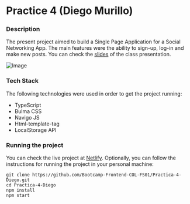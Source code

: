 # Practice 4 (Diego Murillo)

### Description

The present project aimed to build a Single Page Application for a Social Networking App. The main features were the ability to sign-up, log-in and make new posts. You can check the [slides](https://docs.google.com/presentation/d/1WG0MpKYoyLDtlNRa7VnYRKwJcpBRjgIu9zZ9fUvJMEA/edit?usp=sharing) of the class presentation.

![Image](https://dl.dropboxusercontent.com/s/ksv6rwmjfuhaokq/image%201%20%281%29.png?dl=0)

### Tech Stack

The following technologies were used in order to get the project running:

* TypeScript
* Bulma CSS
* Navigo JS
* Html-template-tag
* LocalStorage API

### Running the project

You can check the live project at [Netlify](https://practice-4-front-end.netlify.app/). Optionally, you can follow the instructions for running the project in your personal machine:

```
git clone https://github.com/Bootcamp-Frontend-COL-FS01/Practica-4-Diego.git
cd Practica-4-Diego
npm install
npm start
```
